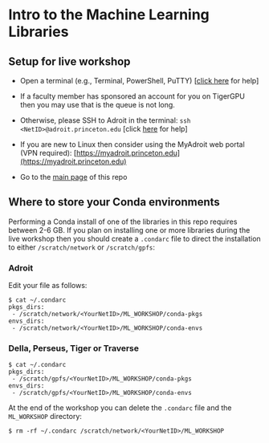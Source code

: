 # Intro to the Machine Learning Libraries

## Setup for live workshop

<!--+ Connect to the eduroam wireless network -->

+ Open a terminal (e.g., Terminal, PowerShell, PuTTY) [<a href="https://researchcomputing.princeton.edu/education/training/hardware-and-software-requirements-picscie-workshops" target="_blank">click here</a> for help]

+ If a faculty member has sponsored an account for you on TigerGPU then you may use that is the queue is not long.

+ Otherwise, please SSH to Adroit in the terminal: `ssh <NetID>@adroit.princeton.edu` [click [here](https://researchcomputing.princeton.edu/faq/why-cant-i-login-to-a-clu) for help]

+ If you are new to Linux then consider using the MyAdroit web portal (VPN required): [https://myadroit.princeton.edu](https://myadroit.princeton.edu)

+ Go to the [main page](https://github.com/PrincetonUniversity/intro_ml_libs) of this repo

## Where to store your Conda environments

Performing a Conda install of one of the libraries in this repo requires between 2-6 GB. If you plan on installing one or more libraries during the live workshop then you should create a `.condarc` file to direct the installation to either `/scratch/network` or `/scratch/gpfs`:

### Adroit

Edit your file as follows:

```
$ cat ~/.condarc
pkgs_dirs:
 - /scratch/network/<YourNetID>/ML_WORKSHOP/conda-pkgs
envs_dirs:
 - /scratch/network/<YourNetID>/ML_WORKSHOP/conda-envs
```

### Della, Perseus, Tiger or Traverse

```
$ cat ~/.condarc
pkgs_dirs:
 - /scratch/gpfs/<YourNetID>/ML_WORKSHOP/conda-pkgs
envs_dirs:
 - /scratch/gpfs/<YourNetID>/ML_WORKSHOP/conda-envs
```

At the end of the workshop you can delete the `.condarc` file and the `ML_WORKSHOP` directory:

```
$ rm -rf ~/.condarc /scratch/network/<YourNetID>/ML_WORKSHOP
```
